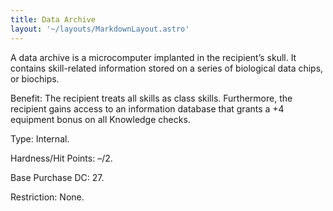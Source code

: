 ```yaml
---
title: Data Archive
layout: '~/layouts/MarkdownLayout.astro'
---
```

A data archive is a microcomputer implanted in the recipient’s skull. It
contains skill-related information stored on a series of biological data
chips, or biochips.

Benefit: The recipient treats all skills as class skills. Furthermore, the
recipient gains access to an information database that grants a +4 equipment
bonus on all Knowledge checks.

Type: Internal.

Hardness/Hit Points: –/2.

Base Purchase DC: 27.

Restriction: None.

